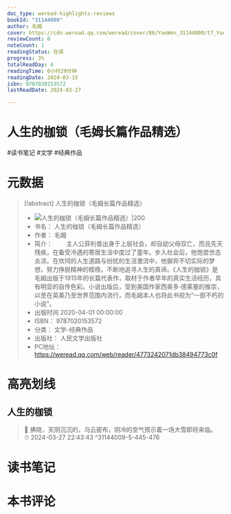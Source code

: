```yaml
---
doc_type: weread-highlights-reviews
bookId: "31144009"
author: 毛姆
cover: https://cdn.weread.qq.com/weread/cover/86/YueWen_31144009/t7_YueWen_31144009.jpg
reviewCount: 0
noteCount: 1
readingStatus: 在读
progress: 3%
totalReadDay: 4
readingTime: 0小时29分钟
readingDate: 2024-03-15
isbn: 9787020153572
lastReadDate: 2024-03-27

---
```


# 人生的枷锁（毛姆长篇作品精选）


#读书笔记 #文学 #经典作品

# 元数据
> [!abstract] 人生的枷锁（毛姆长篇作品精选）
> - ![ 人生的枷锁（毛姆长篇作品精选）|200](https://cdn.weread.qq.com/weread/cover/86/YueWen_31144009/t7_YueWen_31144009.jpg)
> - 书名： 人生的枷锁（毛姆长篇作品精选）
> - 作者： 毛姆
> - 简介： 　　主人公菲利普出身于上层社会，却自幼父母双亡，而且先天残疾，在备受冷遇的寄居生活中度过了童年。步入社会后，他饱尝世态炎凉。在坎坷的人生道路与纷扰的生活激流中，他摒弃不切实际的梦想，努力挣脱精神的桎梏，不断地追寻人生的真谛。《人生的枷锁》是毛姆出版于1915年的长篇代表作，取材于作者早年的真实生活经历，具有明显的自传色彩。小说出版后，受到美国作家西奥多·德莱塞的推崇，以至在英美乃至世界范围内流行，而毛姆本人也将此书视为“一部不朽的小说”。
> - 出版时间 2020-04-01 00:00:00
> - ISBN： 9787020153572
> - 分类： 文学-经典作品
> - 出版社： 人民文学出版社
> - PC地址：https://weread.qq.com/web/reader/4773242071db38494773c0f

# 高亮划线


## 人生的枷锁

> 📌 拂晓，天阴沉沉的，乌云密布，阴冷的空气预示着一场大雪即将来临。  
> ⏱ 2024-03-27 22:43:43 ^31144009-5-445-476



# 读书笔记




# 本书评论

